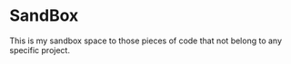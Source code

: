 # SandBox
This is my sandbox space to those pieces of code that not belong to any specific project.
